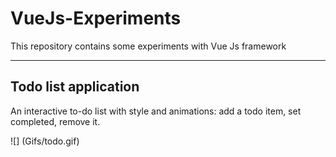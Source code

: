 # VueJs-Experiments
This repository contains some experiments with Vue Js framework

---

## Todo list application

An interactive to-do list with style and animations: add a todo item, set completed, remove it. 

![] (Gifs/todo.gif)